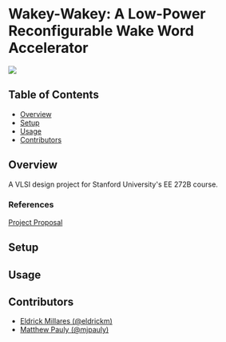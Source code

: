 # Wakey-Wakey: A Low-Power Reconfigurable Wake Word Accelerator

![](<img/overveiw.png>)


## Table of Contents

- [Overview](#overview)
- [Setup](#setup)
- [Usage](#usage)
- [Contributors](#contributors)

## Overview

A VLSI design project for Stanford University's EE 272B course.

### References

[Project Proposal](https://docs.google.com/document/d/17Ahc0jS1TsNaqgZagLtGwdKn3h2x0l6fPzC-cuKEdq0/edit?usp=sharing)

## Setup

## Usage

## Contributors
- [Eldrick Millares (@eldrickm)](https://github.com/eldrickm)
- [Matthew Pauly (@mjpauly)](https://github.com/mjpauly)
